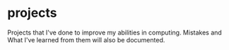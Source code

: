 # projects
Projects that I've done to improve my abilities in computing.
Mistakes and What I've learned from them will also be documented.
